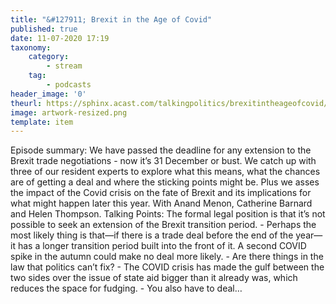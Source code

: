```yaml
---
title: "&#127911; Brexit in the Age of Covid"
published: true
date: 11-07-2020 17:19
taxonomy:
    category:
        - stream
    tag:
        - podcasts
header_image: '0'
theurl: https://sphinx.acast.com/talkingpolitics/brexitintheageofcovid/media.mp3
image: artwork-resized.png
template: item
--- 
```

Episode summary: We have passed the deadline for any extension to the Brexit trade negotiations - now it’s 31 December or bust. We catch up with three of our resident experts to explore what this means, what the chances are of getting a deal and where the sticking points might be. Plus we asses the impact of the Covid crisis on the fate of Brexit and its implications for what might happen later this year. With Anand Menon, Catherine Barnard and Helen Thompson. Talking Points: The formal legal position is that it’s not possible to seek an extension of the Brexit transition period. - Perhaps the most likely thing is that—if there is a trade deal before the end of the year—it has a longer transition period built into the front of it. A second COVID spike in the autumn could make no deal more likely. - Are there things in the law that politics can’t fix? - The COVID crisis has made the gulf between the two sides over the issue of state aid bigger than it already was, which reduces the space for fudging. - You also have to deal…
